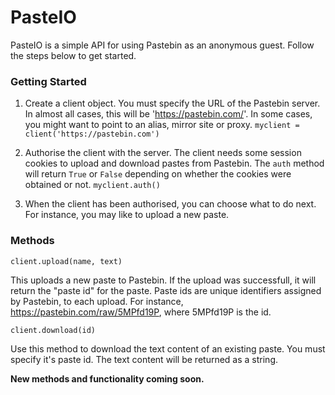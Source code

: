 # PasteIO

PasteIO is a simple API for using Pastebin as an anonymous guest. Follow the steps below
to get started.



### Getting Started

1. Create a client object. You must specify the URL of the Pastebin server. In almost all
cases, this will be 'https://pastebin.com/'. In some cases, you might want to point to an
alias, mirror site or proxy. ```myclient = client('https://pastebin.com')```

2. Authorise the client with the server. The client needs some session cookies to upload
and download pastes from Pastebin. The `auth` method will return `True` or `False`
depending on whether the cookies were obtained or not. ```myclient.auth()```

3. When the client has been authorised, you can choose what to do next. For instance, you
may like to upload a new paste.



### Methods

```client.upload(name, text)```

This uploads a new paste to Pastebin. If the upload was successfull, it will return the
"paste id" for the paste. Paste ids are unique identifiers assigned by Pastebin, to each
upload. For instance, https://pastebin.com/raw/5MPfd19P, where 5MPfd19P is the id.

```client.download(id)```

Use this method to download the text content of an existing paste. You must specify it's
paste id. The text content will be returned as a string.



**New methods and functionality coming soon.**
